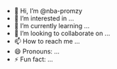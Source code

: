 - 👋 Hi, I’m @nba-promzy
- 👀 I’m interested in ...
- 🌱 I’m currently learning ...
- 💞️ I’m looking to collaborate on ...
- 📫 How to reach me ...
- 😄 Pronouns: ...
- ⚡ Fun fact: ...

<!---
nba-promzy/nba-promzy is a ✨ special ✨ repository because its `README.md` (this file) appears on your GitHub profile.
You can click the Preview link to take a look at your changes.
--->
